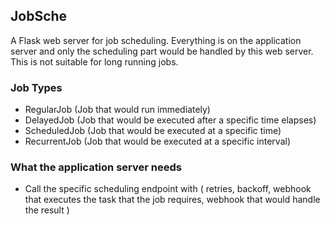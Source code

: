 ## JobSche

A Flask web server for job scheduling. Everything is on the application server and
only the scheduling part would be handled by this web server. This is not suitable
for long running jobs.

### Job Types
 - RegularJob (Job that would run immediately)
 - DelayedJob (Job that would be executed after a specific time elapses)
 - ScheduledJob (Job that would be executed at a specific time)
 - RecurrentJob (Job that would be executed at a specific interval)

 ### What the application server needs
- Call the specific scheduling endpoint with (
    retries,
    backoff,
    webhook that executes the task that the job requires,
    webhook that would handle the result
)
